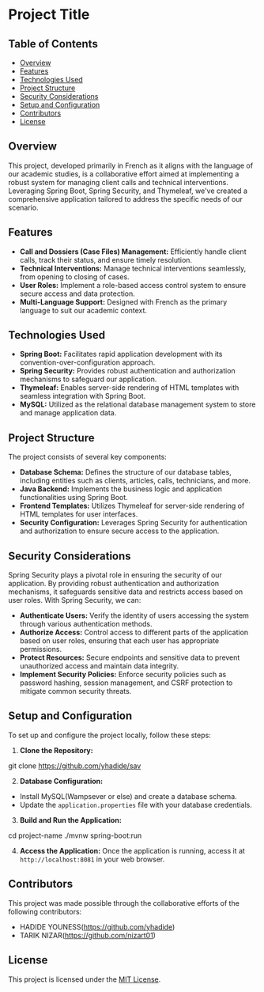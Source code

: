 # Project Title

## Table of Contents
- [Overview](#overview)
- [Features](#features)
- [Technologies Used](#technologies-used)
- [Project Structure](#project-structure)
- [Security Considerations](#security-considerations)
- [Setup and Configuration](#setup-and-configuration)
- [Contributors](#contributors)
- [License](#license)

## Overview

This project, developed primarily in French as it aligns with the language of our academic studies, is a collaborative effort aimed at implementing a robust system for managing client calls and technical interventions. Leveraging Spring Boot, Spring Security, and Thymeleaf, we've created a comprehensive application tailored to address the specific needs of our scenario.

## Features

- **Call and Dossiers (Case Files) Management:** Efficiently handle client calls, track their status, and ensure timely resolution.
- **Technical Interventions:** Manage technical interventions seamlessly, from opening to closing of cases.
- **User Roles:** Implement a role-based access control system to ensure secure access and data protection.
- **Multi-Language Support:** Designed with French as the primary language to suit our academic context.

## Technologies Used

- **Spring Boot:** Facilitates rapid application development with its convention-over-configuration approach.
- **Spring Security:** Provides robust authentication and authorization mechanisms to safeguard our application.
- **Thymeleaf:** Enables server-side rendering of HTML templates with seamless integration with Spring Boot.
- **MySQL:** Utilized as the relational database management system to store and manage application data.

## Project Structure

The project consists of several key components:

- **Database Schema:** Defines the structure of our database tables, including entities such as clients, articles, calls, technicians, and more.
- **Java Backend:** Implements the business logic and application functionalities using Spring Boot.
- **Frontend Templates:** Utilizes Thymeleaf for server-side rendering of HTML templates for user interfaces.
- **Security Configuration:** Leverages Spring Security for authentication and authorization to ensure secure access to the application.

## Security Considerations

Spring Security plays a pivotal role in ensuring the security of our application. By providing robust authentication and authorization mechanisms, it safeguards sensitive data and restricts access based on user roles. With Spring Security, we can:

- **Authenticate Users:** Verify the identity of users accessing the system through various authentication methods.
- **Authorize Access:** Control access to different parts of the application based on user roles, ensuring that each user has appropriate permissions.
- **Protect Resources:** Secure endpoints and sensitive data to prevent unauthorized access and maintain data integrity.
- **Implement Security Policies:** Enforce security policies such as password hashing, session management, and CSRF protection to mitigate common security threats.

## Setup and Configuration

To set up and configure the project locally, follow these steps:

1. **Clone the Repository:**

git clone https://github.com/yhadide/sav

2. **Database Configuration:**
- Install MySQL(Wampsever or else) and create a database schema.
- Update the `application.properties` file with your database credentials.

3. **Build and Run the Application:**

cd project-name
./mvnw spring-boot:run

4. **Access the Application:**
Once the application is running, access it at `http://localhost:8081` in your web browser.

## Contributors

This project was made possible through the collaborative efforts of the following contributors:

- HADIDE YOUNESS(https://github.com/yhadide)
- TARIK NIZAR(https://github.com/nizart01)

## License

This project is licensed under the [MIT License](LICENSE).
